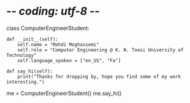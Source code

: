 # -*- coding: utf-8 -*-


class ComputerEngineerStudent:

    def __init__(self):
        self.name = "Mahdi Moghassemi"
        self.role = "Computer Engineering @ K. N. Toosi University of Technology"
        self.language_spoken = ["en_US", "Fa"]

    def say_hi(self):
        print("Thanks for dropping by, hope you find some of my work interesting.")


me = ComputerEngineerStudent()
me.say_hi()
